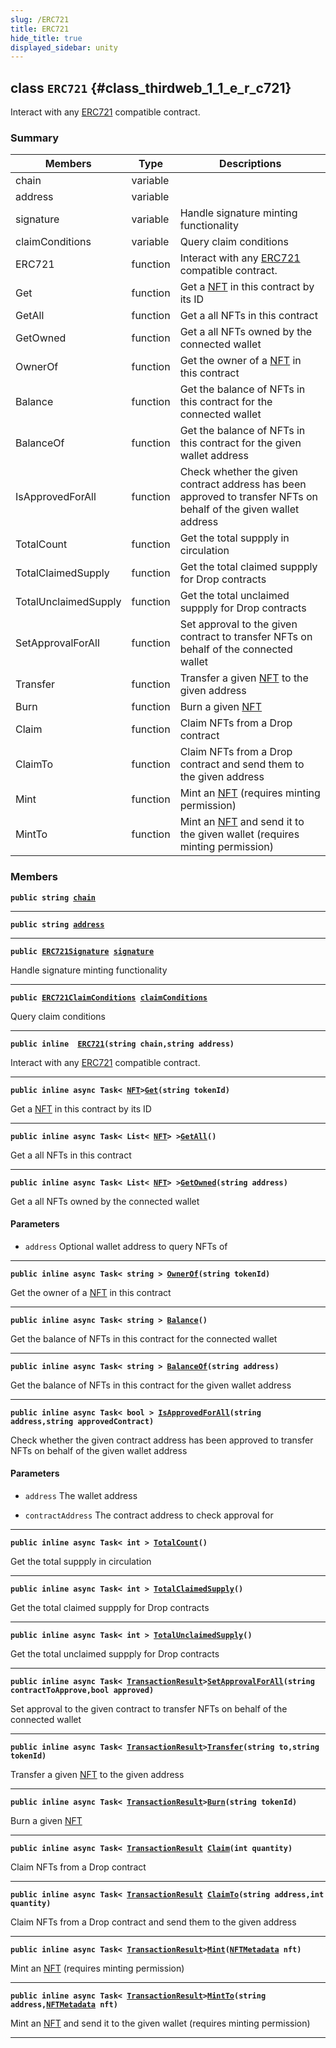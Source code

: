 ```yaml
---
slug: /ERC721
title: ERC721
hide_title: true
displayed_sidebar: unity
---
```


## class `ERC721` {#class_thirdweb_1_1_e_r_c721}

Interact with any [ERC721](#class_thirdweb_1_1_e_r_c721) compatible contract.

### Summary

| Members | Type | Descriptions |
| ------- | ---- | ------------ |
| chain | variable |  |
| address | variable |  |
| signature | variable | Handle signature minting functionality |
| claimConditions | variable | Query claim conditions |
| ERC721 | function | Interact with any [ERC721](#class_thirdweb_1_1_e_r_c721) compatible contract. |
| Get | function | Get a [NFT](docs/unity/NFT.md#struct_thirdweb_1_1_n_f_t) in this contract by its ID |
| GetAll | function | Get a all NFTs in this contract |
| GetOwned | function | Get a all NFTs owned by the connected wallet |
| OwnerOf | function | Get the owner of a [NFT](docs/unity/NFT.md#struct_thirdweb_1_1_n_f_t) in this contract |
| Balance | function | Get the balance of NFTs in this contract for the connected wallet |
| BalanceOf | function | Get the balance of NFTs in this contract for the given wallet address |
| IsApprovedForAll | function | Check whether the given contract address has been approved to transfer NFTs on behalf of the given wallet address |
| TotalCount | function | Get the total suppply in circulation |
| TotalClaimedSupply | function | Get the total claimed suppply for Drop contracts |
| TotalUnclaimedSupply | function | Get the total unclaimed suppply for Drop contracts |
| SetApprovalForAll | function | Set approval to the given contract to transfer NFTs on behalf of the connected wallet |
| Transfer | function | Transfer a given [NFT](docs/unity/NFT.md#struct_thirdweb_1_1_n_f_t) to the given address |
| Burn | function | Burn a given [NFT](docs/unity/NFT.md#struct_thirdweb_1_1_n_f_t) |
| Claim | function | Claim NFTs from a Drop contract |
| ClaimTo | function | Claim NFTs from a Drop contract and send them to the given address |
| Mint | function | Mint an [NFT](docs/unity/NFT.md#struct_thirdweb_1_1_n_f_t) (requires minting permission) |
| MintTo | function | Mint an [NFT](docs/unity/NFT.md#struct_thirdweb_1_1_n_f_t) and send it to the given wallet (requires minting permission) |

### Members

**`public string `[`chain`](#class_thirdweb_1_1_e_r_c721_1ac546a3601cfa2289959f44e542dbe567)**

---

**`public string `[`address`](#class_thirdweb_1_1_e_r_c721_1a5a97db161ebb000a2aa621a5944a376a)**

---

**`public `[`ERC721Signature`](docs/unity/ERC721Signature.md#class_thirdweb_1_1_e_r_c721_signature)` `[`signature`](#class_thirdweb_1_1_e_r_c721_1ac6167d1431073d79c6109bfab597ff5f)**

Handle signature minting functionality

---

**`public `[`ERC721ClaimConditions`](docs/unity/ERC721ClaimConditions.md#class_thirdweb_1_1_e_r_c721_claim_conditions)` `[`claimConditions`](#class_thirdweb_1_1_e_r_c721_1aa19b8e7482fcab61813234a4465e29d8)**

Query claim conditions

---

**`public inline  `[`ERC721`](#class_thirdweb_1_1_e_r_c721_1a7e0591363bf121f6a8e6763f825062b2)`(string chain,string address)`**

Interact with any [ERC721](#class_thirdweb_1_1_e_r_c721) compatible contract.

---

**`public inline async Task< `[`NFT`](docs/unity/NFT.md#struct_thirdweb_1_1_n_f_t)` > `[`Get`](#class_thirdweb_1_1_e_r_c721_1afb0a6a9bd62b1ee5919a3fa360fabdad)`(string tokenId)`**

Get a [NFT](docs/unity/NFT.md#struct_thirdweb_1_1_n_f_t) in this contract by its ID

---

**`public inline async Task< List< `[`NFT`](docs/unity/NFT.md#struct_thirdweb_1_1_n_f_t)` > > `[`GetAll`](#class_thirdweb_1_1_e_r_c721_1a2dd665da1845e07bc8269f70209854ba)`()`**

Get a all NFTs in this contract

---

**`public inline async Task< List< `[`NFT`](docs/unity/NFT.md#struct_thirdweb_1_1_n_f_t)` > > `[`GetOwned`](#class_thirdweb_1_1_e_r_c721_1add2f55d6e30e05ac62deb0f2758c3344)`(string address)`**

Get a all NFTs owned by the connected wallet

#### Parameters
* `address` Optional wallet address to query NFTs of

---

**`public inline async Task< string > `[`OwnerOf`](#class_thirdweb_1_1_e_r_c721_1a5984f7eb966cf36442d5c1ebde11f47f)`(string tokenId)`**

Get the owner of a [NFT](docs/unity/NFT.md#struct_thirdweb_1_1_n_f_t) in this contract

---

**`public inline async Task< string > `[`Balance`](#class_thirdweb_1_1_e_r_c721_1a986e58bca7ae11963e05157b1f85946b)`()`**

Get the balance of NFTs in this contract for the connected wallet

---

**`public inline async Task< string > `[`BalanceOf`](#class_thirdweb_1_1_e_r_c721_1ae5e0fe1fbf48b6e02f622af6d5bc394c)`(string address)`**

Get the balance of NFTs in this contract for the given wallet address

---

**`public inline async Task< bool > `[`IsApprovedForAll`](#class_thirdweb_1_1_e_r_c721_1a857beade98e6ccf4c5de883eaa74a5aa)`(string address,string approvedContract)`**

Check whether the given contract address has been approved to transfer NFTs on behalf of the given wallet address

#### Parameters
* `address` The wallet address

* `contractAddress` The contract address to check approval for

---

**`public inline async Task< int > `[`TotalCount`](#class_thirdweb_1_1_e_r_c721_1a23f9d5e0bbea7d31051556447e7e334e)`()`**

Get the total suppply in circulation

---

**`public inline async Task< int > `[`TotalClaimedSupply`](#class_thirdweb_1_1_e_r_c721_1ad7d8bc9545d86d1289b7c9bc0224f463)`()`**

Get the total claimed suppply for Drop contracts

---

**`public inline async Task< int > `[`TotalUnclaimedSupply`](#class_thirdweb_1_1_e_r_c721_1a937724bdbcfb44ae054e97ac30ffde4e)`()`**

Get the total unclaimed suppply for Drop contracts

---

**`public inline async Task< `[`TransactionResult`](docs/unity/TransactionResult.md#class_thirdweb_1_1_transaction_result)` > `[`SetApprovalForAll`](#class_thirdweb_1_1_e_r_c721_1ae0d573ab3a855f792073a44c9228a232)`(string contractToApprove,bool approved)`**

Set approval to the given contract to transfer NFTs on behalf of the connected wallet

---

**`public inline async Task< `[`TransactionResult`](docs/unity/TransactionResult.md#class_thirdweb_1_1_transaction_result)` > `[`Transfer`](#class_thirdweb_1_1_e_r_c721_1a7ff886551d2fe03899804f10493f0460)`(string to,string tokenId)`**

Transfer a given [NFT](docs/unity/NFT.md#struct_thirdweb_1_1_n_f_t) to the given address

---

**`public inline async Task< `[`TransactionResult`](docs/unity/TransactionResult.md#class_thirdweb_1_1_transaction_result)` > `[`Burn`](#class_thirdweb_1_1_e_r_c721_1a17de03231d75179444c305b25e00e9d2)`(string tokenId)`**

Burn a given [NFT](docs/unity/NFT.md#struct_thirdweb_1_1_n_f_t)

---

**`public inline async Task< `[`TransactionResult`](docs/unity/TransactionResult.md#class_thirdweb_1_1_transaction_result)` `[`Claim`](#class_thirdweb_1_1_e_r_c721_1acd8f8da8e501efd1eb6ccf7062cab331)`(int quantity)`**

Claim NFTs from a Drop contract

---

**`public inline async Task< `[`TransactionResult`](docs/unity/TransactionResult.md#class_thirdweb_1_1_transaction_result)` `[`ClaimTo`](#class_thirdweb_1_1_e_r_c721_1a83af01fe71831680946ff9e1dab973f2)`(string address,int quantity)`**

Claim NFTs from a Drop contract and send them to the given address

---

**`public inline async Task< `[`TransactionResult`](docs/unity/TransactionResult.md#class_thirdweb_1_1_transaction_result)` > `[`Mint`](#class_thirdweb_1_1_e_r_c721_1aface51b4b70e7cb41642f8a580ecdd51)`(`[`NFTMetadata`](docs/unity/NFTMetadata.md#struct_thirdweb_1_1_n_f_t_metadata)` nft)`**

Mint an [NFT](docs/unity/NFT.md#struct_thirdweb_1_1_n_f_t) (requires minting permission)

---

**`public inline async Task< `[`TransactionResult`](docs/unity/TransactionResult.md#class_thirdweb_1_1_transaction_result)` > `[`MintTo`](#class_thirdweb_1_1_e_r_c721_1aa4a5641a96bef6a9221c9f980c155006)`(string address,`[`NFTMetadata`](docs/unity/NFTMetadata.md#struct_thirdweb_1_1_n_f_t_metadata)` nft)`**

Mint an [NFT](docs/unity/NFT.md#struct_thirdweb_1_1_n_f_t) and send it to the given wallet (requires minting permission)

---
